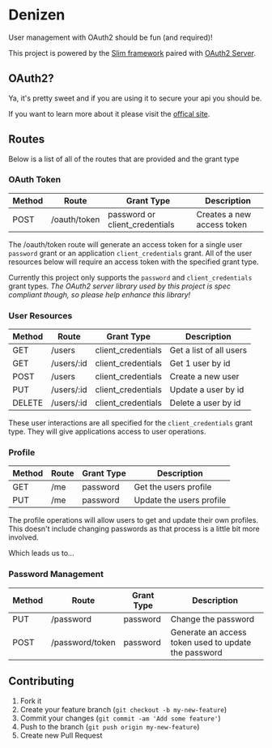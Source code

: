 # Denizen

User management with OAuth2 should be fun (and required)!

This project is powered by the [Slim framework](http://www.slimframework.com/)
paired with [OAuth2 Server](https://github.com/php-loep/oauth2-server).

## OAuth2?

Ya, it's pretty sweet and if you are using it to secure your api you should be.

If you want to learn more about it please visit the [offical site](http://oauth.net/2/).

## Routes

Below is a list of all of the routes that are provided and the grant type

### OAuth Token

 Method | Route        | Grant Type                     | Description
--------|--------------|--------------------------------|---
 POST   | /oauth/token | password or client_credentials | Creates a new access token

The /oauth/token route will generate an access token for a single user `password`
grant or an application `client_credentials` grant. All of the user resources
below will require an access token with the specified grant type.

Currently this project only supports the `password` and `client_credentials` grant types.
_The OAuth2 server library used by this project is spec compliant though, so please
help enhance this library!_

### User Resources

 Method | Route        | Grant Type          | Description
--------|--------------|---------------------|---
 GET    | /users       | client_credentials  | Get a list of all users
 GET    | /users/:id   | client_credentials  | Get 1 user by id
 POST   | /users       | client_credentials  | Create a new user
 PUT    | /users/:id   | client_credentials  | Update a user by id
 DELETE | /users/:id   | client_credentials  | Delete a user by id

These user interactions are all specified for the `client_credentials` grant type.
They will give applications access to user operations.

### Profile

 Method | Route | Grant Type   | Description
--------|-------|--------------|----
 GET    | /me   | password     | Get the users profile
 PUT    | /me   | password     | Update the users profile

The profile operations will allow users to get and update their own profiles.
This doesn't include changing passwords as that process is a little bit more involved.

Which leads us to...

### Password Management

| Method | Route           | Grant Type    | Description
|--------|-----------------|---------------|----
| PUT    | /password       | password      | Change the password
| POST   | /password/token | password      | Generate an access token used to update the password


## Contributing

1. Fork it
2. Create your feature branch (`git checkout -b my-new-feature`)
3. Commit your changes (`git commit -am 'Add some feature'`)
4. Push to the branch (`git push origin my-new-feature`)
5. Create new Pull Request

